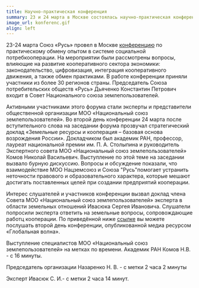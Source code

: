 ```yaml
---
title: Научно-практическая конференция
summary: 23 и 24 марта в Москве состоялась научно-практическая конференция СПО «Русь» по теме «Актуальные вопросы развития кооперации». 
image_url: konferenc.gif    
align: left          
---
```


23-24 марта Союз «Русь» провел в Москве [конференцию](https://xn----mtbukben7em.xn--p1ai/blog/forum-retail-tech-2023) по практическому обмену опытом в системе социальной потребкооперации. На мероприятии были рассмотрены вопросы, влияющие на развитие кооперативного сектора экономики: законодательство, цифровизация, интеграция кооперативного движения, а также обмен практиками. В работе конференции приняли участники из более 30 регионов страны. Председатель Союза потребительских обществ «Русь» Дьяченко Константин Петрович входит в Совет Национального союза землепользователей.

Активными участниками этого форума стали эксперты и представители общественной организации МОО «Национальный союз землепользователей». Во второй день конференции 24 марта после вступительного слова на заседании форума прозвучал стратегический доклад «Земельные ресурсы и кооперация – базовая основа возрождения России». Докладчиком был академик РАН, профессор, лауреат национальной премии им. П. А. Столыпина и руководитель Экспертного совета МОО «Национальный союз землепользователей» Комов Николай Васильевич. Выступление по этой теме на заседании вызвало бурную дискуссию. Вопросы и обсуждение показали, что взаимодействие МОО Нацземсоюз и Союза "Русь"помогает устранить неточности правового и образовательного характера, которые мешают достигать поставленных целей при создании предприятий кооперации.

Интерес слушателей и участников конференции вызвал доклад члена Совета МОО «Национальный союз землепользователей» эксперта в области земельных отношений Ивасюка Сергея Ивановича. Слушатели попросили эксперта ответить на земельные вопросы, сопровождающие работц кооперации. По приведённой ниже [ссылке](https://yandex.ru/video/preview/3765182470043925901) вы можете послушать второй день конференции, опубликованной медиа ресурсом «Глобальная волна». 
 
Выступление специалистов МОО «Национальный союз землепользователей» на метках по времени. Академик РАН Комов Н.В. - с 16 минуты.

Председатель организации Назаренко Н. В. - с метки 2 часа 2 минуты

Эксперт Ивасюк С. И.- с метки 2 часа 14 минут.